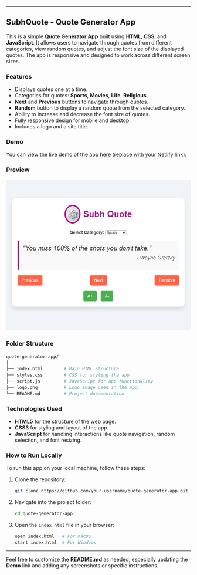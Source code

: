 
---

## SubhQuote - Quote Generator App

This is a simple **Quote Generator App** built using **HTML**, **CSS**, and **JavaScript**. It allows users to navigate through quotes from different categories, view random quotes, and adjust the font size of the displayed quotes. The app is responsive and designed to work across different screen sizes.

### Features
- Displays quotes one at a time.
- Categories for quotes: **Sports**, **Movies**, **Life**, **Religious**.
- **Next** and **Previous** buttons to navigate through quotes.
- **Random** button to display a random quote from the selected category.
- Ability to increase and decrease the font size of quotes.
- Fully responsive design for mobile and desktop.
- Includes a logo and a site title.
  
### Demo
You can view the live demo of the app [here](https://subhamquote.netlify.app/) (replace with your Netlify link).

### Preview
![SubhQuotes Preview](./preview.png)  <!-- Optional: Add a screenshot of the app here -->

### Folder Structure
```bash
quote-generator-app/
│
├── index.html        # Main HTML structure
├── styles.css        # CSS for styling the app
├── script.js         # JavaScript for app functionality
├── logo.png          # Logo image used in the app
└── README.md         # Project documentation
```

### Technologies Used
- **HTML5** for the structure of the web page.
- **CSS3** for styling and layout of the app.
- **JavaScript** for handling interactions like quote navigation, random selection, and font resizing.

### How to Run Locally
To run this app on your local machine, follow these steps:

1. Clone the repository:
   ```bash
   git clone https://github.com/your-username/quote-generator-app.git
   ```

2. Navigate into the project folder:
   ```bash
   cd quote-generator-app
   ```

3. Open the `index.html` file in your browser:
   ```bash
   open index.html   # For macOS
   start index.html  # For Windows
   ```


---

Feel free to customize the **README.md** as needed, especially updating the **Demo** link and adding any screenshots or specific instructions.

